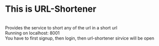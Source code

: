 # This is URL-Shortener
<br/>
Provides the service to short any of the url in a short url
<br/>
Running on localhost: 8001
<br/>
You have to first signup, then login, then url-shortener sirvice will be open
